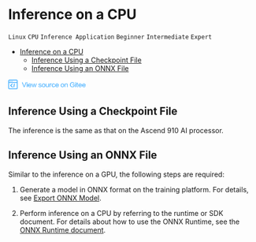 # Inference on a CPU

`Linux` `CPU` `Inference Application` `Beginner` `Intermediate` `Expert`

<!-- TOC -->

- [Inference on a CPU](#inference-on-a-cpu)
    - [Inference Using a Checkpoint File](#inference-using-a-checkpoint-file)
    - [Inference Using an ONNX File](#inference-using-an-onnx-file)

<!-- /TOC -->

<a href="https://gitee.com/mindspore/docs/blob/master/tutorials/inference/source_en/multi_platform_inference_cpu.md" target="_blank"><img src="./_static/logo_source.png"></a>


## Inference Using a Checkpoint File
The inference is the same as that on the Ascend 910 AI processor.

## Inference Using an ONNX File
Similar to the inference on a GPU, the following steps are required:

1. Generate a model in ONNX format on the training platform. For details, see [Export ONNX Model](https://www.mindspore.cn/tutorial/training/en/master/use/save_model.html#export-onnx-model).

2. Perform inference on a CPU by referring to the runtime or SDK document. For details about how to use the ONNX Runtime, see the [ONNX Runtime document](https://github.com/microsoft/onnxruntime).
